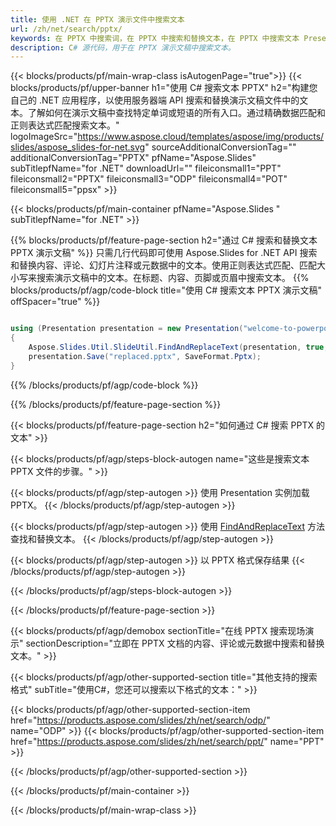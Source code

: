```yaml
---
title: 使用 .NET 在 PPTX 演示文件中搜索文本
url: /zh/net/search/pptx/
keywords: 在 PPTX 中搜索词，在 PPTX 中搜索和替换文本，在 PPTX 中搜索文本 Presentation
description: C# 源代码，用于在 PPTX 演示文稿中搜索文本。
---
```


{{< blocks/products/pf/main-wrap-class isAutogenPage="true">}}
{{< blocks/products/pf/upper-banner h1="使用 C# 搜索文本 PPTX" h2="构建您自己的 .NET 应用程序，以使用服务器端 API 搜索和替换演示文稿文件中的文本。了解如何在演示文稿中查找特定单词或短语的所有入口。通过精确数据匹配和正则表达式匹配搜索文本。" logoImageSrc="https://www.aspose.cloud/templates/aspose/img/products/slides/aspose_slides-for-net.svg" sourceAdditionalConversionTag="" additionalConversionTag="PPTX" pfName="Aspose.Slides" subTitlepfName="for .NET" downloadUrl="" fileiconsmall1="PPT" fileiconsmall2="PPTX" fileiconsmall3="ODP" fileiconsmall4="POT" fileiconsmall5="ppsx" >}}

{{< blocks/products/pf/main-container pfName="Aspose.Slides " subTitlepfName="for .NET" >}}

{{% blocks/products/pf/feature-page-section  h2="通过 C# 搜索和替换文本 PPTX 演示文稿" %}}
只需几行代码即可使用 Aspose.Slides for .NET API 搜索和替换内容、评论、幻灯片注释或元数据中的文本。使用正则表达式匹配、匹配大小写来搜索演示文稿中的文本。在标题、内容、页脚或页眉中搜索文本。
{{% blocks/products/pf/agp/code-block title="使用 C# 搜索文本 PPTX 演示文稿" offSpacer="true" %}}

```cs

using (Presentation presentation = new Presentation("welcome-to-powerpoint.pptx"))
{
    Aspose.Slides.Util.SlideUtil.FindAndReplaceText(presentation, true, "PowerPoint", "Aspose.Slides", null);
    presentation.Save("replaced.pptx", SaveFormat.Pptx);
}
```

{{% /blocks/products/pf/agp/code-block %}}

{{% /blocks/products/pf/feature-page-section %}}

{{< blocks/products/pf/feature-page-section  h2="如何通过 C# 搜索 PPTX 的文本" >}}

{{< blocks/products/pf/agp/steps-block-autogen name="这些是搜索文本 PPTX 文件的步骤。" >}}

{{< blocks/products/pf/agp/step-autogen >}}
使用 Presentation 实例加载 PPTX。
{{< /blocks/products/pf/agp/step-autogen >}}

{{< blocks/products/pf/agp/step-autogen >}}
使用 [FindAndReplaceText](https://reference.aspose.com/slides/net/aspose.slides.util/slideutil/findandreplacetext/) 方法查找和替换文本。
{{< /blocks/products/pf/agp/step-autogen >}}

{{< blocks/products/pf/agp/step-autogen >}}
以 PPTX 格式保存结果
{{< /blocks/products/pf/agp/step-autogen >}}

{{< /blocks/products/pf/agp/steps-block-autogen >}}

{{< /blocks/products/pf/feature-page-section >}}

{{< blocks/products/pf/agp/demobox sectionTitle="在线 PPTX 搜索现场演示" sectionDescription="立即在 PPTX 文档的内容、评论或元数据中搜索和替换文本。" >}}

{{< blocks/products/pf/agp/other-supported-section title="其他支持的搜索格式" subTitle="使用C#，您还可以搜索以下格式的文本：" >}}

{{< blocks/products/pf/agp/other-supported-section-item href="https://products.aspose.com/slides/zh/net/search/odp/" name="ODP" >}}
{{< blocks/products/pf/agp/other-supported-section-item href="https://products.aspose.com/slides/zh/net/search/ppt/" name="PPT" >}}


{{< /blocks/products/pf/agp/other-supported-section >}}

{{< /blocks/products/pf/main-container >}}
    
{{< /blocks/products/pf/main-wrap-class >}}